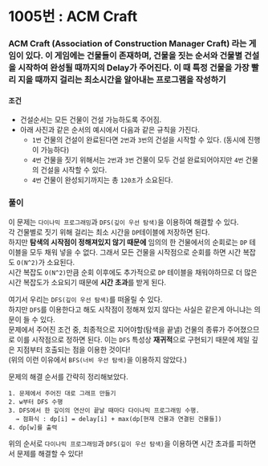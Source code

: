 # 1005번 : ACM Craft
### ACM Craft (Association of Construction Manager Craft) 라는 게임이 있다. 이 게임에는 건물들이 존재하며, 건물을 짓는 순서와 건물별 건설을 시작하여 완성될 때까지의 Delay가 주어진다. 이 때 특정 건물을 가장 빨리 지을 때까지 걸리는 최소시간을 알아내는 프로그램을 작성하기
#### 조건
- 건설순서는 모든 건물이 건설 가능하도록 주어짐.
- 아래 사진과 같은 순서의 예시에서 다음과 같은 규칙을 가진다.
  - ```1번``` 건물의 건설이 완료된다면 ```2번```과 ```3번```의 건설을 시작할 수 있다. (동시에 진행이 가능하다)
  - ```4번``` 건물을 짓기 위해서는 ```2번```과 ```3번``` 건물이 모두 건설 완료되어야지만 ```4번``` 건물의 건설을 시작할 수 있다.
  - ```4번``` 건물이 완성되기까지는 총 ```120초```가 소요된다.
### 풀이  
이 문제는 ```다이나믹 프로그래밍```과 ```DFS(깊이 우선 탐색)```을 이용하여 해결할 수 있다.  
각 건물별로 짓기 위해 걸리는 최소 시간을 ```DP```테이블에 저장하면 된다.  
하지만 **탐색의 시작점이 정해져있지 않기 때문에** 임의의 한 건물에서의 순회로는 ```DP``` 테이블을 모두 채워 넣을 수 없다. 그래서 모든 건물을 시작점으로 순회를 하면 시간 복잡도 ```O(N^2)```가 소요된다.  
시간 복잡도 ```O(N^2)```만큼 순회 이후에도 추가적으로 ```DP``` 테이블을 채워야하므로 더 많은 시간 복잡도가 소요되기 때문에 **시간 초과**를 받게 된다.  

여기서 우리는 ```DFS(깊이 우선 탐색)```를 떠올릴 수 있다.  
하지만 ```DFS```를 이용한다고 해도 시작점이 정해져 있지 않다는 사실은 같은게 아니냐는 의문이 들 수 있다.  
문제에서 주어진 조건 중, 최종적으로 지어야할(탐색을 끝낼) 건물의 종류가 주어졌으므로 이를 시작점으로 정하면 된다. 이는 ```DFS``` 특성상 **재귀적**으로 구현되기 때문에 제일 깊은 지점부터 호출되는 점을 이용한 것이다!  
(위의 이런 이유에서 ```BFS(너비 우선 탐색)```을 이용하지 않았다.)  

문제의 해결 순서를 간략히 정리해보았다.
```
1. 문제에서 주어진 대로 그래프 만들기
2. w부터 DFS 수행
3. DFS에서 한 깊이의 연산이 끝날 때마다 다이나믹 프로그래밍 수행. 
  → 점화식 : dp[i] = delay[i] + max(dp[현재 건물과 연결된 건물들])
4. dp[w]를 출력
```
위의 순서로 ```다이나믹 프로그래밍```과 ```DFS(깊이 우선 탐색)```을 이용하면 시간 초과를 피하면서 문제를 해결할 수 있다!
